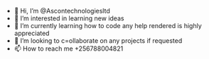 - 👋 Hi, I’m @Ascontechnologiesltd
- 👀 I’m interested in learning new ideas 
- 🌱 I’m currently learning how to code any help rendered is highly appreciated
- 💞️ I’m looking to c=ollaborate on any projects if requested
- 📫 How to reach me +256788004821

<!---
Ascontechnologiesltd/Ascontechnologiesltd is a ✨ special ✨ repository because its `README.md` (this file) appears on your GitHub profile.
You can click the Preview link to take a look at your changes.
--->
